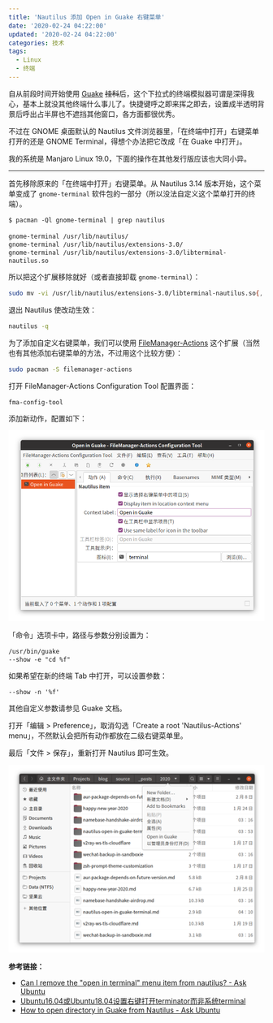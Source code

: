 ```yaml
---
title: 'Nautilus 添加 Open in Guake 右键菜单'
date: '2020-02-24 04:22:00'
updated: '2020-02-24 04:22:00'
categories: 技术
tags:
  - Linux
  - 终端
---
```


自从前段时间开始使用 [Guake](https://github.com/Guake/guake) ~~挂科~~后，这个下拉式的终端模拟器可谓是深得我心，基本上就没其他终端什么事儿了。快捷键呼之即来挥之即去，设置成半透明背景后呼出占半屏也不遮挡其他窗口，各方面都很优秀。

不过在 GNOME 桌面默认的 Nautilus 文件浏览器里，「在终端中打开」右键菜单打开的还是 GNOME Terminal，得想个办法把它改成「在 Guake 中打开」。

<!--more-->

我的系统是 Manjaro Linux 19.0，下面的操作在其他发行版应该也大同小异。

-----

首先移除原来的「在终端中打开」右键菜单。从 Nautilus 3.14 版本开始，这个菜单变成了 `gnome-terminal` 软件包的一部分（所以没法自定义这个菜单打开的终端）。

```text
$ pacman -Ql gnome-terminal | grep nautilus

gnome-terminal /usr/lib/nautilus/
gnome-terminal /usr/lib/nautilus/extensions-3.0/
gnome-terminal /usr/lib/nautilus/extensions-3.0/libterminal-nautilus.so
```

所以把这个扩展移除就好（或者直接卸载 `gnome-terminal`）：

```bash
sudo mv -vi /usr/lib/nautilus/extensions-3.0/libterminal-nautilus.so{,.bak}
```

退出 Nautilus 使改动生效：

```bash
nautilus -q
```

为了添加自定义右键菜单，我们可以使用 [FileManager-Actions](https://gitlab.gnome.org/GNOME/filemanager-actions) 这个扩展（当然也有其他添加右键菜单的方法，不过用这个比较方便）：

```bash
sudo pacman -S filemanager-actions
```

打开 FileManager-Actions Configuration Tool 配置界面：

```bash
fma-config-tool
```

添加新动作，配置如下：

![fma-config-tool-action](nautilus-open-in-guake-terminal/fma-config-tool-action.png)

「命令」选项卡中，路径与参数分别设置为：

```
/usr/bin/guake
--show -e "cd %f"
```

如果希望在新的终端 Tab 中打开，可以设置参数：

```
--show -n '%f'
```

其他自定义参数请参见 Guake 文档。

打开「编辑 > Preference」，取消勾选「Create a root 'Nautilus-Actions' menu」，不然默认会把所有动作都放在二级右键菜单里。

最后「文件 > 保存」，重新打开 Nautilus 即可生效。

![nautilus-menu-open-in-guake](nautilus-open-in-guake-terminal/nautilus-menu-open-in-guake.png)

**参考链接：**

- [Can I remove the "open in terminal" menu item from nautilus? - Ask Ubuntu](https://askubuntu.com/questions/827838/can-i-remove-the-open-in-terminal-menu-item-from-nautilus/967154)
- [Ubuntu16.04或Ubuntu18.04设置右键打开terminator而非系统terminal](https://blog.csdn.net/zhanghm1995/article/details/89419109)
- [How to open directory in Guake from Nautilus - Ask Ubuntu](https://askubuntu.com/questions/152193/how-to-open-directory-in-guake-from-nautilus)
